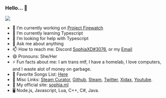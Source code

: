 ### Hello... 🌸

![](https://camo.githubusercontent.com/13a1ad1c3b82bc2b00f67af401cea569fdaa2ae54519f7cfd57fc55b01936dd7/68747470733a2f2f686974732e736565796f756661726d2e636f6d2f6170692f636f756e742f696e63722f62616467652e7376673f75726c3d6874747073253341253246253246736f706869612e6d6c26636f756e745f62673d253233384430304646267469746c655f62673d2532333030303030302669636f6e3d76697375616c73747564696f636f64652e7376672669636f6e5f636f6c6f723d253233303038434646267469746c653d436c69636b61726f6f732b26656467655f666c61743d66616c7365)


- 🔭 I’m currently working on [Project Firewatch](https://projectfirewatch.com/)
- 🌱 I’m currently learning Typescript
- 🤔 I’m looking for help with Typescript
- 💬 Ask me about anything
- 📫 How to reach me: Discord [SophiaXD#3076](https://discord.com/users/420297282676719618), or my [Email](mailto:sophialul@protonmail.com)
- 😄 Pronouns: She/Her
- ⚡ Fun facts about me: I am trans mtf, I have a homelab, I love computers, and I waste alot of money on garbage.
- 🎵 Favorite Songs List: [Here](/music/) 
- 🔗 Misc Links: [Steam Curator](/link/curator), [Github](/link/github), [Steam](/link/steam), [Twitter](/link/twitter), [Xidax](/link/xidax), [Youtube](/link/youtube).
- 📁 My official site: [sophia.ml](https://sophia.ml/)
- 🖥 Node.js, Javascript, Lua, C++, C#, Java.

